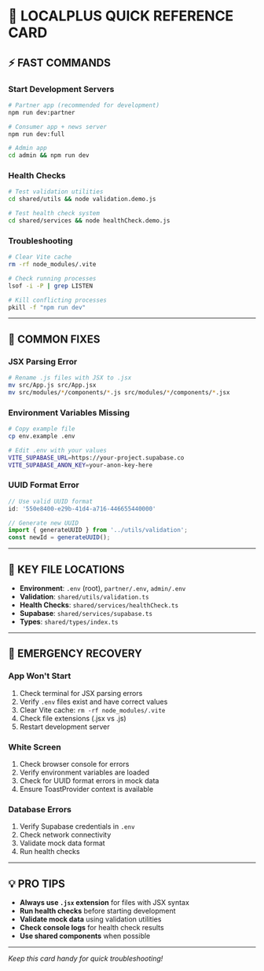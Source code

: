 # 🚀 LOCALPLUS QUICK REFERENCE CARD

## ⚡ **FAST COMMANDS**

### **Start Development Servers**
```bash
# Partner app (recommended for development)
npm run dev:partner

# Consumer app + news server
npm run dev:full

# Admin app
cd admin && npm run dev
```

### **Health Checks**
```bash
# Test validation utilities
cd shared/utils && node validation.demo.js

# Test health check system
cd shared/services && node healthCheck.demo.js
```

### **Troubleshooting**
```bash
# Clear Vite cache
rm -rf node_modules/.vite

# Check running processes
lsof -i -P | grep LISTEN

# Kill conflicting processes
pkill -f "npm run dev"
```

---

## 🔧 **COMMON FIXES**

### **JSX Parsing Error**
```bash
# Rename .js files with JSX to .jsx
mv src/App.js src/App.jsx
mv src/modules/*/components/*.js src/modules/*/components/*.jsx
```

### **Environment Variables Missing**
```bash
# Copy example file
cp env.example .env

# Edit .env with your values
VITE_SUPABASE_URL=https://your-project.supabase.co
VITE_SUPABASE_ANON_KEY=your-anon-key-here
```

### **UUID Format Error**
```typescript
// Use valid UUID format
id: '550e8400-e29b-41d4-a716-446655440000'

// Generate new UUID
import { generateUUID } from '../utils/validation';
const newId = generateUUID();
```

---

## 📁 **KEY FILE LOCATIONS**

- **Environment**: `.env` (root), `partner/.env`, `admin/.env`
- **Validation**: `shared/utils/validation.ts`
- **Health Checks**: `shared/services/healthCheck.ts`
- **Supabase**: `shared/services/supabase.ts`
- **Types**: `shared/types/index.ts`

---

## 🚨 **EMERGENCY RECOVERY**

### **App Won't Start**
1. Check terminal for JSX parsing errors
2. Verify `.env` files exist and have correct values
3. Clear Vite cache: `rm -rf node_modules/.vite`
4. Check file extensions (.jsx vs .js)
5. Restart development server

### **White Screen**
1. Check browser console for errors
2. Verify environment variables are loaded
3. Check for UUID format errors in mock data
4. Ensure ToastProvider context is available

### **Database Errors**
1. Verify Supabase credentials in `.env`
2. Check network connectivity
3. Validate mock data format
4. Run health checks

---

## 💡 **PRO TIPS**

- **Always use `.jsx` extension** for files with JSX syntax
- **Run health checks** before starting development
- **Validate mock data** using validation utilities
- **Check console logs** for health check results
- **Use shared components** when possible

---

*Keep this card handy for quick troubleshooting!*
